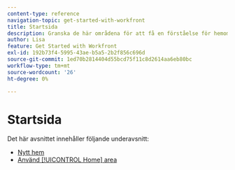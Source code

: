 ```yaml
---
content-type: reference
navigation-topic: get-started-with-workfront
title: Startsida
description: Granska de här områdena för att få en förståelse för hemområdet i Adobe Workfront.
author: Lisa
feature: Get Started with Workfront
exl-id: 192b73f4-5995-43ae-b5a5-2b2f856c696d
source-git-commit: 1ed70b2814404d55bcd75f11c8d2614aa6eb80bc
workflow-type: tm+mt
source-wordcount: '26'
ht-degree: 0%

---
```


# Startsida

Det här avsnittet innehåller följande underavsnitt:

* [Nytt hem](../../workfront-basics/using-home/new-home/new-home.md)
* [Använd [!UICONTROL Home] area](../../workfront-basics/using-home/using-the-home-area/use-the-home-area.md)

